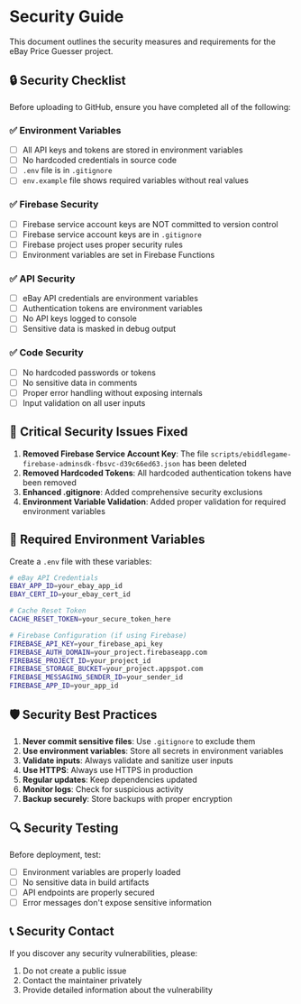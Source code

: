 # Security Guide

This document outlines the security measures and requirements for the eBay Price Guesser project.

## 🔒 Security Checklist

Before uploading to GitHub, ensure you have completed all of the following:

### ✅ Environment Variables
- [ ] All API keys and tokens are stored in environment variables
- [ ] No hardcoded credentials in source code
- [ ] `.env` file is in `.gitignore`
- [ ] `env.example` file shows required variables without real values

### ✅ Firebase Security
- [ ] Firebase service account keys are NOT committed to version control
- [ ] Firebase service account keys are in `.gitignore`
- [ ] Firebase project uses proper security rules
- [ ] Environment variables are set in Firebase Functions

### ✅ API Security
- [ ] eBay API credentials are environment variables
- [ ] Authentication tokens are environment variables
- [ ] No API keys logged to console
- [ ] Sensitive data is masked in debug output

### ✅ Code Security
- [ ] No hardcoded passwords or tokens
- [ ] No sensitive data in comments
- [ ] Proper error handling without exposing internals
- [ ] Input validation on all user inputs

## 🚨 Critical Security Issues Fixed

1. **Removed Firebase Service Account Key**: The file `scripts/ebiddlegame-firebase-adminsdk-fbsvc-d39c66ed63.json` has been deleted
2. **Removed Hardcoded Tokens**: All hardcoded authentication tokens have been removed
3. **Enhanced .gitignore**: Added comprehensive security exclusions
4. **Environment Variable Validation**: Added proper validation for required environment variables

## 🔧 Required Environment Variables

Create a `.env` file with these variables:

```bash
# eBay API Credentials
EBAY_APP_ID=your_ebay_app_id
EBAY_CERT_ID=your_ebay_cert_id

# Cache Reset Token
CACHE_RESET_TOKEN=your_secure_token_here

# Firebase Configuration (if using Firebase)
FIREBASE_API_KEY=your_firebase_api_key
FIREBASE_AUTH_DOMAIN=your_project.firebaseapp.com
FIREBASE_PROJECT_ID=your_project_id
FIREBASE_STORAGE_BUCKET=your_project.appspot.com
FIREBASE_MESSAGING_SENDER_ID=your_sender_id
FIREBASE_APP_ID=your_app_id
```

## 🛡️ Security Best Practices

1. **Never commit sensitive files**: Use `.gitignore` to exclude them
2. **Use environment variables**: Store all secrets in environment variables
3. **Validate inputs**: Always validate and sanitize user inputs
4. **Use HTTPS**: Always use HTTPS in production
5. **Regular updates**: Keep dependencies updated
6. **Monitor logs**: Check for suspicious activity
7. **Backup securely**: Store backups with proper encryption

## 🔍 Security Testing

Before deployment, test:
- [ ] Environment variables are properly loaded
- [ ] No sensitive data in build artifacts
- [ ] API endpoints are properly secured
- [ ] Error messages don't expose sensitive information

## 📞 Security Contact

If you discover any security vulnerabilities, please:
1. Do not create a public issue
2. Contact the maintainer privately
3. Provide detailed information about the vulnerability 